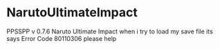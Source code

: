 NarutoUltimateImpact
====================

PPSSPP v 0.7.6 Naruto Ultimate Impact when i try to load my save file its says Error Code 80110306 please help
